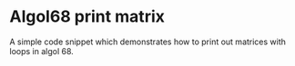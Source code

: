 # Algol68 print matrix

A simple code snippet which demonstrates how to print out matrices with loops in algol 68.